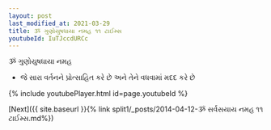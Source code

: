 ```yaml
---
layout: post
last_modified_at: 2021-03-29
title: ૐ ગુણોયુષધાયા નમહ ૧૧ ટાઈમ્સ
youtubeId: IuTJccdURCc
---
```

 
 
 ૐ ગુણોયુષધાયા નમહ  
 
 -  જે સારા વર્તનને પ્રોત્સાહિત કરે છે અને તેને વધવામાં મદદ કરે છે 
 
  
 
  
 
 
 
 
 
 


{% include youtubePlayer.html id=page.youtubeId %}
 
[Next]({{ site.baseurl }}{% link  split1/_posts/2014-04-12-ૐ સર્વસયાય નમહ ૧૧ ટાઈમ્સ.md%})
 
